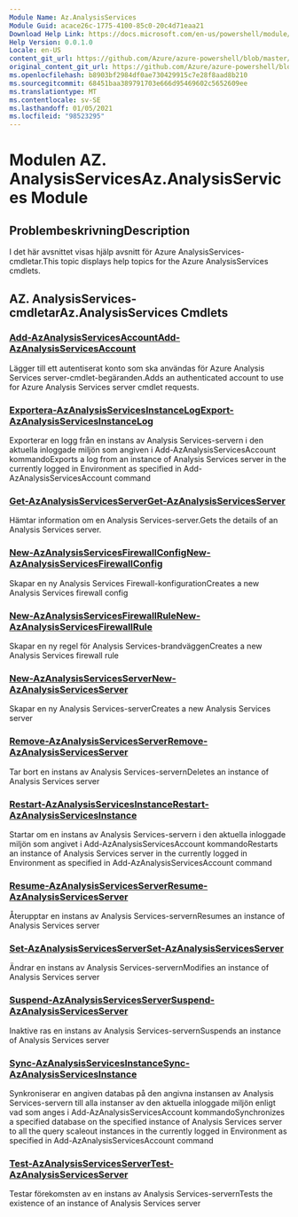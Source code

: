 ```yaml
---
Module Name: Az.AnalysisServices
Module Guid: acace26c-1775-4100-85c0-20c4d71eaa21
Download Help Link: https://docs.microsoft.com/en-us/powershell/module/az.analysisservices
Help Version: 0.0.1.0
Locale: en-US
content_git_url: https://github.com/Azure/azure-powershell/blob/master/src/AnalysisServices/AnalysisServices/help/Az.AnalysisServices.md
original_content_git_url: https://github.com/Azure/azure-powershell/blob/master/src/AnalysisServices/AnalysisServices/help/Az.AnalysisServices.md
ms.openlocfilehash: b8903bf2984df0ae730429915c7e28f8aad8b210
ms.sourcegitcommit: 68451baa389791703e666d95469602c5652609ee
ms.translationtype: MT
ms.contentlocale: sv-SE
ms.lasthandoff: 01/05/2021
ms.locfileid: "98523295"
---
```

# <span data-ttu-id="d873a-101">Modulen AZ. AnalysisServices</span><span class="sxs-lookup"><span data-stu-id="d873a-101">Az.AnalysisServices Module</span></span>
## <span data-ttu-id="d873a-102">Problembeskrivning</span><span class="sxs-lookup"><span data-stu-id="d873a-102">Description</span></span>
<span data-ttu-id="d873a-103">I det här avsnittet visas hjälp avsnitt för Azure AnalysisServices-cmdletar.</span><span class="sxs-lookup"><span data-stu-id="d873a-103">This topic displays help topics for the Azure AnalysisServices cmdlets.</span></span>

## <span data-ttu-id="d873a-104">AZ. AnalysisServices-cmdletar</span><span class="sxs-lookup"><span data-stu-id="d873a-104">Az.AnalysisServices Cmdlets</span></span>
### [<span data-ttu-id="d873a-105">Add-AzAnalysisServicesAccount</span><span class="sxs-lookup"><span data-stu-id="d873a-105">Add-AzAnalysisServicesAccount</span></span>](Add-AzAnalysisServicesAccount.md)
<span data-ttu-id="d873a-106">Lägger till ett autentiserat konto som ska användas för Azure Analysis Services server-cmdlet-begäranden.</span><span class="sxs-lookup"><span data-stu-id="d873a-106">Adds an authenticated account to use for Azure Analysis Services server cmdlet requests.</span></span>

### [<span data-ttu-id="d873a-107">Exportera-AzAnalysisServicesInstanceLog</span><span class="sxs-lookup"><span data-stu-id="d873a-107">Export-AzAnalysisServicesInstanceLog</span></span>](Export-AzAnalysisServicesInstanceLog.md)
<span data-ttu-id="d873a-108">Exporterar en logg från en instans av Analysis Services-servern i den aktuella inloggade miljön som angiven i Add-AzAnalysisServicesAccount kommando</span><span class="sxs-lookup"><span data-stu-id="d873a-108">Exports a log from an instance of Analysis Services server in the currently logged in Environment as specified in Add-AzAnalysisServicesAccount command</span></span>

### [<span data-ttu-id="d873a-109">Get-AzAnalysisServicesServer</span><span class="sxs-lookup"><span data-stu-id="d873a-109">Get-AzAnalysisServicesServer</span></span>](Get-AzAnalysisServicesServer.md)
<span data-ttu-id="d873a-110">Hämtar information om en Analysis Services-server.</span><span class="sxs-lookup"><span data-stu-id="d873a-110">Gets the details of an Analysis Services server.</span></span>

### [<span data-ttu-id="d873a-111">New-AzAnalysisServicesFirewallConfig</span><span class="sxs-lookup"><span data-stu-id="d873a-111">New-AzAnalysisServicesFirewallConfig</span></span>](New-AzAnalysisServicesFirewallConfig.md)
<span data-ttu-id="d873a-112">Skapar en ny Analysis Services Firewall-konfiguration</span><span class="sxs-lookup"><span data-stu-id="d873a-112">Creates a new Analysis Services firewall config</span></span> 

### [<span data-ttu-id="d873a-113">New-AzAnalysisServicesFirewallRule</span><span class="sxs-lookup"><span data-stu-id="d873a-113">New-AzAnalysisServicesFirewallRule</span></span>](New-AzAnalysisServicesFirewallRule.md)
<span data-ttu-id="d873a-114">Skapar en ny regel för Analysis Services-brandväggen</span><span class="sxs-lookup"><span data-stu-id="d873a-114">Creates a new Analysis Services firewall rule</span></span>

### [<span data-ttu-id="d873a-115">New-AzAnalysisServicesServer</span><span class="sxs-lookup"><span data-stu-id="d873a-115">New-AzAnalysisServicesServer</span></span>](New-AzAnalysisServicesServer.md)
<span data-ttu-id="d873a-116">Skapar en ny Analysis Services-server</span><span class="sxs-lookup"><span data-stu-id="d873a-116">Creates a new Analysis Services server</span></span>

### [<span data-ttu-id="d873a-117">Remove-AzAnalysisServicesServer</span><span class="sxs-lookup"><span data-stu-id="d873a-117">Remove-AzAnalysisServicesServer</span></span>](Remove-AzAnalysisServicesServer.md)
<span data-ttu-id="d873a-118">Tar bort en instans av Analysis Services-servern</span><span class="sxs-lookup"><span data-stu-id="d873a-118">Deletes an instance of Analysis Services server</span></span>

### [<span data-ttu-id="d873a-119">Restart-AzAnalysisServicesInstance</span><span class="sxs-lookup"><span data-stu-id="d873a-119">Restart-AzAnalysisServicesInstance</span></span>](Restart-AzAnalysisServicesInstance.md)
<span data-ttu-id="d873a-120">Startar om en instans av Analysis Services-servern i den aktuella inloggade miljön som angivet i Add-AzAnalysisServicesAccount kommando</span><span class="sxs-lookup"><span data-stu-id="d873a-120">Restarts an instance of Analysis Services server in the currently logged in Environment as specified in Add-AzAnalysisServicesAccount command</span></span>

### [<span data-ttu-id="d873a-121">Resume-AzAnalysisServicesServer</span><span class="sxs-lookup"><span data-stu-id="d873a-121">Resume-AzAnalysisServicesServer</span></span>](Resume-AzAnalysisServicesServer.md)
<span data-ttu-id="d873a-122">Återupptar en instans av Analysis Services-servern</span><span class="sxs-lookup"><span data-stu-id="d873a-122">Resumes an instance of Analysis Services server</span></span>

### [<span data-ttu-id="d873a-123">Set-AzAnalysisServicesServer</span><span class="sxs-lookup"><span data-stu-id="d873a-123">Set-AzAnalysisServicesServer</span></span>](Set-AzAnalysisServicesServer.md)
<span data-ttu-id="d873a-124">Ändrar en instans av Analysis Services-servern</span><span class="sxs-lookup"><span data-stu-id="d873a-124">Modifies  an instance of Analysis Services server</span></span>

### [<span data-ttu-id="d873a-125">Suspend-AzAnalysisServicesServer</span><span class="sxs-lookup"><span data-stu-id="d873a-125">Suspend-AzAnalysisServicesServer</span></span>](Suspend-AzAnalysisServicesServer.md)
<span data-ttu-id="d873a-126">Inaktive ras en instans av Analysis Services-servern</span><span class="sxs-lookup"><span data-stu-id="d873a-126">Suspends an instance of Analysis Services server</span></span>

### [<span data-ttu-id="d873a-127">Sync-AzAnalysisServicesInstance</span><span class="sxs-lookup"><span data-stu-id="d873a-127">Sync-AzAnalysisServicesInstance</span></span>](Sync-AzAnalysisServicesInstance.md)
<span data-ttu-id="d873a-128">Synkroniserar en angiven databas på den angivna instansen av Analysis Services-servern till alla instanser av den aktuella inloggade miljön enligt vad som anges i Add-AzAnalysisServicesAccount kommando</span><span class="sxs-lookup"><span data-stu-id="d873a-128">Synchronizes a specified database on the specified instance of Analysis Services server to all the query scaleout instances in the currently logged in Environment as specified in Add-AzAnalysisServicesAccount command</span></span>

### [<span data-ttu-id="d873a-129">Test-AzAnalysisServicesServer</span><span class="sxs-lookup"><span data-stu-id="d873a-129">Test-AzAnalysisServicesServer</span></span>](Test-AzAnalysisServicesServer.md)
<span data-ttu-id="d873a-130">Testar förekomsten av en instans av Analysis Services-servern</span><span class="sxs-lookup"><span data-stu-id="d873a-130">Tests the existence of an instance of Analysis Services server</span></span>

